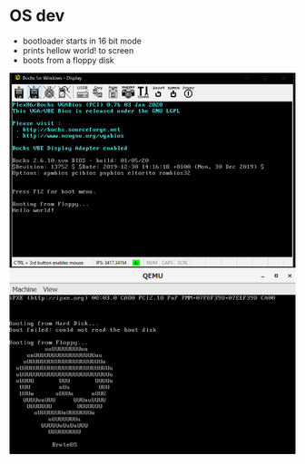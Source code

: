 # OS dev
 - bootloader starts in 16 bit mode
 - prints hellow world! to screen
 - boots from a floppy disk


![bruteos](/bochsretardation.png?raw=true "ss")
![bruteos](/bruteosSS.png?raw=true "ss")
